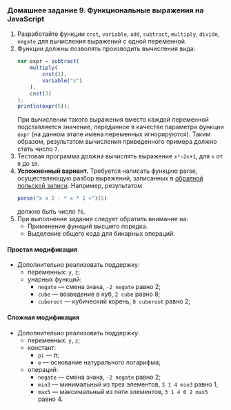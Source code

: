### Домашнее задание 9. Функциональные выражения на JavaScript

1. Разработайте функции `cnst`, `variable`, `add`, `subtract`, `multiply`, `divide`, `negate` для вычисления выражений с одной переменной.
2. Функции должны позволять производить вычисления вида:
    ```javascript
    var expr = subtract(
    	multiply(
    		cnst(2),
    		variable("x")
    	),
    	cnst(3)
    );
    println(expr(5));
   ```
    При вычислении такого выражения вместо каждой переменной подставляется значение, переданное в качестве параметра функции `expr` (на данном этапе имена переменных игнорируются). Таким образом, результатом вычисления приведенного примера должно стать число `7`.
3. Тестовая программа должна вычислять выражение `x²−2x+1`, для `x` от `0` до `10`.
4. **Усложненный вариант.** Требуется написать функцию parse, осуществляющую разбор выражений, записанных в [обратной польской записи](https://en.wikipedia.org/wiki/Reverse_Polish_notation). Например, результатом
   ```javascript
   parse("x x 2 - * x * 1 +")(5)
   ```
    должно быть число `76`.
5. При выполнение задания следует обратить внимание на:
    * Применение функций высшего порядка.
    * Выделение общего кода для бинарных операций.

#### Простая модификация

* Дополнительно реализовать поддержку:
  - переменных: `y`, `z`;
  - унарных функций:
    - `negate` — смена знака, `-2 negate` равно 2;
    - `cube` — возведение в куб, `2 cube` равно 8;
    - `cuberoot` — кубический корень, `8 cuberoot` равно 2;

#### Сложная модификация

* Дополнительно реализовать поддержку:
  - переменных: `y`, `z`;
  - констант:
    - `pi` — π;
    - `e` — основание натурального логарифма;
  - операций:
    - `negate` — смена знака, `-2 negate` равно 2;
    - `min3` — минимальный из трех элементов, `3 1 4 min3` равно 1;
    - `max5` — максимальный из пяти элементов, `3 1 4 0 2 max5` равно 4.